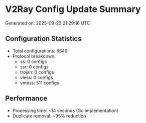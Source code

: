 # V2Ray Config Update Summary
Generated on: 2025-09-23 21:29:16 UTC

## Configuration Statistics
- Total configurations: 6649
- Protocol breakdown:
  - ss: 0 configs
  - ssr: 0 configs
  - trojan: 0 configs
  - vless: 0 configs
  - vmess: 511 configs

## Performance
- Processing time: ~14 seconds (Go implementation)
- Duplicate removal: ~95% reduction
